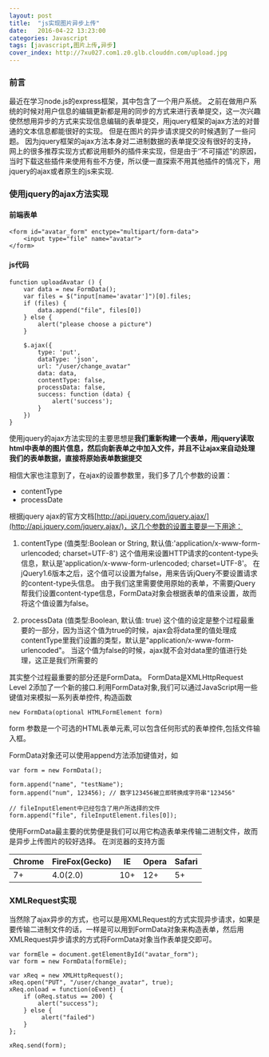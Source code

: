 ```yaml
---
layout: post
title:  "js实现图片异步上传"
date:   2016-04-22 13:23:00
categories: Javascript
tags: [javascript,图片上传,异步]
cover_index: http://7xu027.com1.z0.glb.clouddn.com/upload.jpg
---
```


### 前言
最近在学习node.js的express框架，其中包含了一个用户系统。
之前在做用户系统的时候对用户信息的编辑更新都是用的同步的方式来进行表单提交，这一次兴趣使然想用异步的方式来实现信息编辑的表单提交，用jquery框架的ajax方法的对普通的文本信息都能很好的实现。
但是在图片的异步请求提交的时候遇到了一些问题。
因为jquery框架的ajax方法本身对二进制数据的表单提交没有很好的支持，网上的很多推荐实现方式都说用额外的插件来实现，但是由于‘’不可描述“的原因，当时下载这些插件来使用有些不方便，所以便一直探索不用其他插件的情况下，用jquery的ajax或者原生的js来实现.
<!-- more -->

### 使用jquery的ajax方法实现

#### 前端表单

    <form id="avatar_form" enctype="multipart/form-data">
        <input type="file" name="avatar">
    </form>

#### js代码

    function uploadAvatar () {
        var data = new FormData();
        var files = $("input[name='avatar']")[0].files;
        if (files) {
            data.append("file", files[0])
        } else {
            alert("please choose a picture")
        }

        $.ajax({
            type: 'put',
            dataType: 'json',
            url: "/user/change_avatar"
            data: data,
            contentType: false,
            processData: false,
            success: function (data) {
                alert('success');
            }
        })
    }

使用jquery的ajax方法实现的主要思想是**我们重新构建一个表单，用jquery读取html中表单的图片信息，然后向新表单之中加入文件，并且不让ajax来自动处理我们的表单数据，直接将原始表单数据提交**

相信大家也注意到了，在ajax的设置参数里，我们多了几个参数的设置：

+ contentType
+ processDate

根据jquery ajax的官方文档[http://api.jquery.com/jquery.ajax/](http://api.jquery.com/jquery.ajax/)，这几个参数的设置主要是一下用途：

1. contentType (值类型:Boolean or String, 默认值:'application/x-www-form-urlencoded; charset=UTF-8')
这个值用来设置HTTP请求的content-type头信息，默认是'application/x-www-form-urlencoded; charset=UTF-8'。
在jQuery1.6版本之后，这个值可以设置为false，用来告诉jQuery不要设置请求的content-type头信息。
由于我们这里需要使用原始的表单，不需要jQuery帮我们设置content-type信息，FormData对象会根据表单的值来设置，故而将这个值设置为false。

2. processData (值类型:Boolean, 默认值: true)
这个值的设定是整个过程最重要的一部分，因为当这个值为true的时候，ajax会将data里的值处理成contentType里我们设置的类型，默认是"application/x-www-form-urlencoded"。
当这个值为false的时候，ajax就不会对data里的值进行处理，这正是我们所需要的


其实整个过程最重要的部分还是FormData。
FormData是XMLHttpRequest Level 2添加了一个新的接口.利用FormData对象,我们可以通过JavaScript用一些键值对来模拟一系列表单控件,
构造函数

    new FormData(optional HTMLFormElement form)

form 参数是一个可选的HTML表单元素,可以包含任何形式的表单控件,包括文件输入框。

FormData对象还可以使用append方法添加键值对，如

    var form = new FormData();

    form.append("name", "testName");
    form.append("num", 123456); // 数字123456被立即转换成字符串"123456"

    // fileInputElement中已经包含了用户所选择的文件
    form.append("file", fileInputElement.files[0]);

使用FormData最主要的优势便是我们可以用它构造表单来传输二进制文件，故而是异步上传图片的较好选择。
在浏览器的支持方面

Chrome | FireFox(Gecko) | IE | Opera | Safari
--------|------------------|----|--------|--------
7+ | 4.0(2.0)  | 10+ | 12+ | 5+

### XMLRequest实现
当然除了ajax异步的方式，也可以是用XMLRequest的方式实现异步请求，如果是要传输二进制文件的话，一样是可以用到FormData对象来构造表单，然后用XMLRequest异步请求的方式将FormData对象当作表单提交即可。

    var formEle = document.getElementById("avatar_form");
    var form = new FormData(formEle);

    var xReq = new XMLHttpRequest();
    xReq.open("PUT", "/user/change_avatar", true);
    xReq.onload = function(oEvent) {
        if (oReq.status == 200) {
            alert("success");
        } else {
             alert("failed")
        }
    };

    xReq.send(form);

